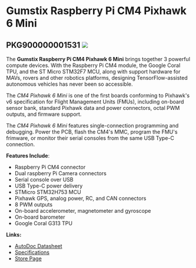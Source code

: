 # Gumstix Raspberry Pi CM4 Pixhawk 6 Mini
## PKG900000001531 ![][thumbnail]

The **Gumstix Raspberry Pi CM4 Pixhawk 6 Mini** brings together 3 powerful compute devices.  With the Raspberry Pi CM4 module, the Google Coral TPU, and the ST Micro STM32F7 MCU, along with support hardware for MAVs, rovers and other robotics platforms,  designing TensorFlow-assisted autonomous vehicles has never been so accessible.

The *CM4 Pixhawk 6 Mini* is one of the first boards conforming to Pixhawk's v6 specification for Flight Management Units (FMUs), including on-board sensor bank, standard Pixhawk data and power connectors, octal PWM outputs, and firmware support.

The *CM4 Pixhawk 6 Mini* features single-connection programming and debugging.  Power the PCB, flash the CM4's MMC, program the FMU's frimware, or monitor their serial consoles from the same USB Type-C connection.

__Features Include__:
* Raspberry Pi CM4 connector
* Dual raspberry Pi Camera connectors
* Serial console over USB
* USB Type-C power delivery
* STMicro STM32H753 MCU
* Pixhawk GPS, analog power, RC, and CAN connectors
* 8 PWM outputs
* On-board accelerometer, magnetometer and gyroscope
* On-board barometer
* Google Coral G313 TPU

__Links:__
* [AutoDoc Datasheet][autodoc]
* [Specifications][spec]
* [Store Page][store]

[thumbnail]: about:blank
[autodoc]: PKG900000001400_AutoDoc.pdf
[spec]: PKG900000001400_SpecSheet.pdf
[store]: https://store.gumstix.com/cm4-development-board/
